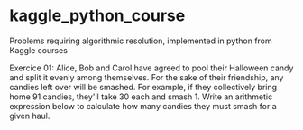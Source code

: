 # kaggle_python_course
Problems requiring algorithmic resolution, implemented in python from Kaggle courses

Exercice 01:
Alice, Bob and Carol have agreed to pool their Halloween candy and split it evenly among themselves. For the sake of their friendship, any candies left over will be smashed.
For example, if they collectively bring home 91 candies, they'll take 30 each and smash 1.
Write an arithmetic expression below to calculate how many candies they must smash for a given haul.

